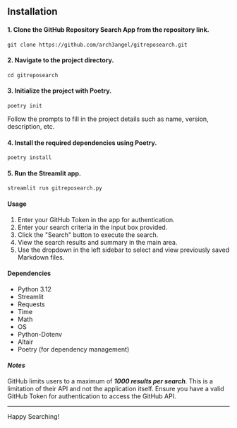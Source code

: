## Installation

#### 1. Clone the GitHub Repository Search App from the repository link.

    git clone https://github.com/arch3angel/gitreposearch.git

#### 2. Navigate to the project directory.

    cd gitreposearch

#### 3. Initialize the project with Poetry.

    poetry init

Follow the prompts to fill in the project details such as name, version, description, etc.

#### 4. Install the required dependencies using Poetry.

    poetry install

#### 5. Run the Streamlit app.

    streamlit run gitreposearch.py

#### Usage

1. Enter your GitHub Token in the app for authentication.
2. Enter your search criteria in the input box provided.
3. Click the "Search" button to execute the search.
4. View the search results and summary in the main area.
5. Use the dropdown in the left sidebar to select and view previously saved Markdown files.

#### Dependencies

* Python 3.12
* Streamlit
* Requests
* Time
* Math
* OS
* Python-Dotenv
* Altair
* Poetry (for dependency management)

#### ***Notes***

GitHub limits users to a maximum of ***1000 results per search***. This is a limitation of their API and not the application itself.
Ensure you have a valid GitHub Token for authentication to access the GitHub API.

---

Happy Searching!
